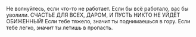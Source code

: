 Не волнуйтесь, если что-то не работает. Если бы всё работало, вас бы уволили.
СЧАСТЬЕ ДЛЯ ВСЕХ, ДАРОМ, И ПУСТЬ НИКТО НЕ УЙДЁТ ОБИЖЕННЫЙ!
Если тебе тяжело, значит ты поднимаешься в гору. Если тебе легко, значит ты летишь в пропасть.
